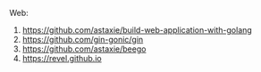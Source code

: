 Web:
1. https://github.com/astaxie/build-web-application-with-golang
2. https://github.com/gin-gonic/gin
3. https://github.com/astaxie/beego
4. https://revel.github.io